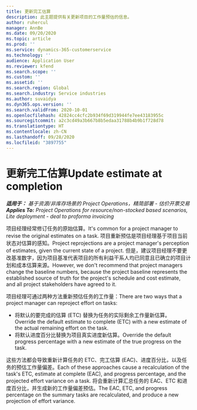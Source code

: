 ```yaml
---
title: 更新完工估算
description: 此主题提供有关更新项目的工作量预估的信息。
author: ruhercul
manager: AnnBe
ms.date: 09/20/2020
ms.topic: article
ms.prod: ''
ms.service: dynamics-365-customerservice
ms.technology: ''
audience: Application User
ms.reviewer: kfend
ms.search.scope: ''
ms.custom: ''
ms.assetid: ''
ms.search.region: Global
ms.search.industry: Service industries
ms.author: suvaidya
ms.dyn365.ops.version: ''
ms.search.validFrom: 2020-10-01
ms.openlocfilehash: 42824cc4cfc2b934f69d319944fe7ee43183955c
ms.sourcegitcommit: a2c3cd49a3b667b8b5edaa31788b4b9b1f728d78
ms.translationtype: HT
ms.contentlocale: zh-CN
ms.lasthandoff: 09/28/2020
ms.locfileid: "3897755"
---
```

# <a name="update-estimate-at-completion"></a><span data-ttu-id="31924-103">更新完工估算</span><span class="sxs-lookup"><span data-stu-id="31924-103">Update estimate at completion</span></span>

<span data-ttu-id="31924-104">_**适用于：** 基于资源/非库存场景的 Project Operations，精简部署 - 估价开票交易_</span><span class="sxs-lookup"><span data-stu-id="31924-104">_**Applies To:** Project Operations for resource/non-stocked based scenarios, Lite deployment - deal to proforma invoicing_</span></span>

<span data-ttu-id="31924-105">项目经理经常修订任务的原始估算。</span><span class="sxs-lookup"><span data-stu-id="31924-105">It's common for a project manager to revise the original estimates on a task.</span></span> <span data-ttu-id="31924-106">项目重新预估是项目经理基于项目当前状态对估算的感知。</span><span class="sxs-lookup"><span data-stu-id="31924-106">Project reprojections are a project manager's perception of estimates, given the current state of a project.</span></span> <span data-ttu-id="31924-107">但是，建议项目经理不要更改基准数字，因为项目基准代表项目的所有利益干系人均已同意且已确立的项目计划和成本估算来源。</span><span class="sxs-lookup"><span data-stu-id="31924-107">However, we don't recommend that project managers change the baseline numbers, because the project baseline represents the established source of truth for the project's schedule and cost estimate, and all project stakeholders have agreed to it.</span></span>

<span data-ttu-id="31924-108">项目经理可通过两种方法重新预估任务的工作量：</span><span class="sxs-lookup"><span data-stu-id="31924-108">There are two ways that a project manager can reproject effort on tasks:</span></span>

- <span data-ttu-id="31924-109">将默认的要完成的估算 (ETC) 替换为任务的实际剩余工作量新估算。</span><span class="sxs-lookup"><span data-stu-id="31924-109">Override the default estimate to complete (ETC) with a new estimate of the actual remaining effort on the task.</span></span> 
- <span data-ttu-id="31924-110">将默认进度百分比替换为项目真实进度新估算。</span><span class="sxs-lookup"><span data-stu-id="31924-110">Override the default progress percentage with a new estimate of the true progress on the task.</span></span>

<span data-ttu-id="31924-111">这些方法都会导致重新计算任务的 ETC、完工估算 (EAC)、进度百分比，以及任务的预估工作量偏差。</span><span class="sxs-lookup"><span data-stu-id="31924-111">Each of these approaches cause a recalculation of the task's ETC, estimate at complete (EAC), and progress percentage, and the projected effort variance on a task.</span></span> <span data-ttu-id="31924-112">将会重新计算汇总任务的 EAC、ETC 和进度百分比，并生成新的工作量偏差预估。</span><span class="sxs-lookup"><span data-stu-id="31924-112">The EAC, ETC, and progress percentage on the summary tasks are recalculated, and produce a new projection of effort variance.</span></span>
